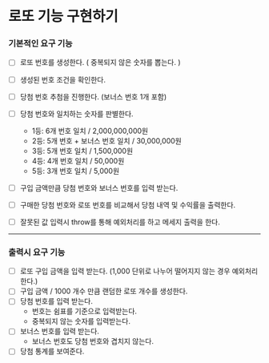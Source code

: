# 로또 기능 구현하기

### 기본적인 요구 기능

- [ ] 로또 번호를 생성한다. ( 중복되지 않은 숫자를 뽑는다. )
- [ ] 생성된 번호 조건을 확인한다.
- [ ] 당첨 번호 추첨을 진행한다. (보너스 번호 1개 포함)
- [ ] 당첨 번호와 일치하는 숫자를 판별한다.

  - 1등: 6개 번호 일치 / 2,000,000,000원
  - 2등: 5개 번호 + 보너스 번호 일치 / 30,000,000원
  - 3등: 5개 번호 일치 / 1,500,000원
  - 4등: 4개 번호 일치 / 50,000원
  - 5등: 3개 번호 일치 / 5,000원

- [ ] 구입 금액만큼 당첨 번호와 보너스 번호를 입력 받는다.
- [ ] 구매한 당첨 번호와 로또 번호를 비교해서 당첨 내역 및 수익률을 출력한다.
- [ ] 잘못된 값 입력시 throw를 통해 예외처리를 하고 메세지 출력을 한다.

---

### 출력시 요구 기능

- [ ] 로또 구입 금액을 입력 받는다. (1,000 단위로 나누어 떨어지지 않는 경우 예외처리한다.)
- [ ] 구입 금액 / 1000 개수 만큼 랜덤한 로또 개수를 생성한다.
- [ ] 당첨 번호를 입력 받는다.
  - 번호는 쉼표를 기준으로 입력받는다.
  - 중복되지 않는 숫자를 입력받는다.
- [ ] 보너스 번호를 입력 받는다.
  - 보너스 번호도 당첨 번호와 겹치지 않는다.
- [ ] 당첨 통계를 보여준다.
